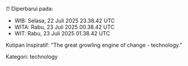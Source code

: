 ⏰ Diperbarui pada:
- WIB: Selasa, 22 Juli 2025 23.38.42 UTC
- WITA: Rabu, 23 Juli 2025 00.38.42 UTC
- WIT: Rabu, 23 Juli 2025 01.38.42 UTC

Kutipan Inspiratif:
"The great growling engine of change - technology."


Kategori: technology

